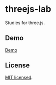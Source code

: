# threejs-lab

Studies for three.js.

## Demo

[Demo](https://masatomakino.github.io/threejs-lab/demo)

## License

[MIT licensed](LICENSE).
